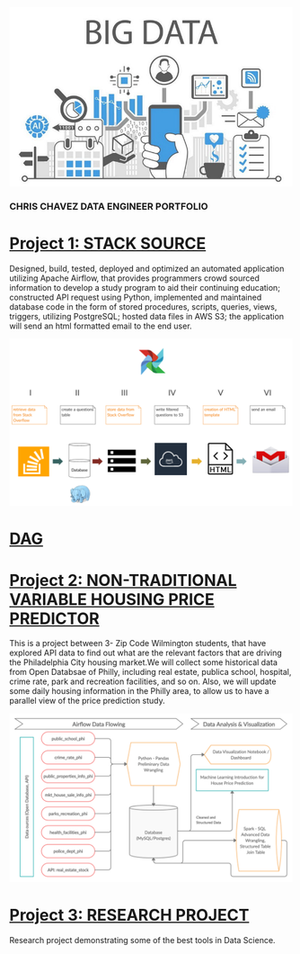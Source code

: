 ![](https://github.com/Zu1uDe1ta/Chris_Chavez_Portfolio/blob/master/IMG_FILES%20/BIG_DATA.png)


### CHRIS CHAVEZ DATA ENGINEER PORTFOLIO 


# [Project 1: STACK SOURCE](https://zu1ude1ta.github.io/AirflowProject/)

Designed, build, tested, deployed and optimized an automated application utilizing Apache Airflow, that provides programmers crowd sourced information to develop a study program to aid their continuing education; constructed API request using Python, implemented and maintained database code in the form of stored procedures, scripts, queries, views, triggers, utilizing PostgreSQL; hosted data files in AWS S3; the application will send an html formatted email to the end user.<br>

![](https://github.com/Zu1uDe1ta/Chris_Chavez_Portfolio/blob/master/IMG_FILES%20/airflowpipe.jpg)

  # [DAG](https://github.com/Zu1uDe1ta/AirflowProject/blob/master/stackoverflow_questions/atp_data11.py)



# [Project 2: NON-TRADITIONAL VARIABLE HOUSING PRICE PREDICTOR ](https://malbt.github.io/ZCW.DataGroupProject/) 

This is a project between 3- Zip Code Wilmington students, that have explored API data to find out what are the relevant factors that are driving the Philadelphia City housing market.We will collect some historical data from Open Databsae of Philly, including real estate, publica school, hospital, crime rate, park and recreation facilities, and so on. Also, we will update some daily housing information in the Philly area, to allow us to have a parallel view of the price prediction study.

![](https://github.com/Zu1uDe1ta/Chris_Chavez_Portfolio/blob/master/IMG_FILES%20/flowimage.jpg)

# [Project 3: RESEARCH PROJECT](https://zu1ude1ta.github.io/RESEARCH_PROJECT/)

Research project demonstrating some of the best tools in Data Science. 
